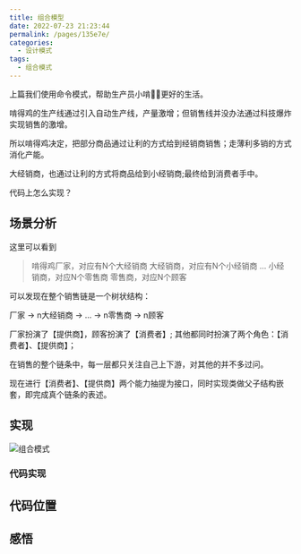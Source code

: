 ```yaml
---
title: 组合模型
date: 2022-07-23 21:23:44
permalink: /pages/135e7e/
categories:
  - 设计模式
tags:
  - 组合模式
---
```


上篇我们使用命令模式，帮助生产员小啃:guardsman:更好的生活。

啃得鸡的生产线通过引入自动生产线，产量激增；但销售线并没办法通过科技爆炸实现销售的激增。

所以啃得鸡决定，把部分商品通过让利的方式给到经销商销售；走薄利多销的方式消化产能。

大经销商，也通过让利的方式将商品给到小经销商;最终给到消费者手中。

代码上怎么实现？

<!--more-->

## 场景分析

这里可以看到 
> 啃得鸡厂家，对应有N个大经销商
> 大经销商，对应有N个小经销商
> ...
> 小经销商，对应N个零售商
> 零售商，对应N个顾客

可以发现在整个销售链是一个树状结构：

  厂家 -> n大经销商 -> ... -> n零售商 -> n顾客

厂家扮演了【提供商】，顾客扮演了【消费者】; 其他都同时扮演了两个角色：【消费者】、【提供商】；

在销售的整个链条中，每一层都只关注自己上下游，对其他的并不多过问。

现在进行【消费者】、【提供商】两个能力抽提为接口，同时实现类做父子结构嵌套，即完成真个链条的表述。

## 实现

![组合模式](https://cdn.jsdelivr.net/gh/su-dd/cdn/博客/知识总结/设计模式/组合模式.drawio.svg)
### 代码实现

## 代码位置

## 感悟

